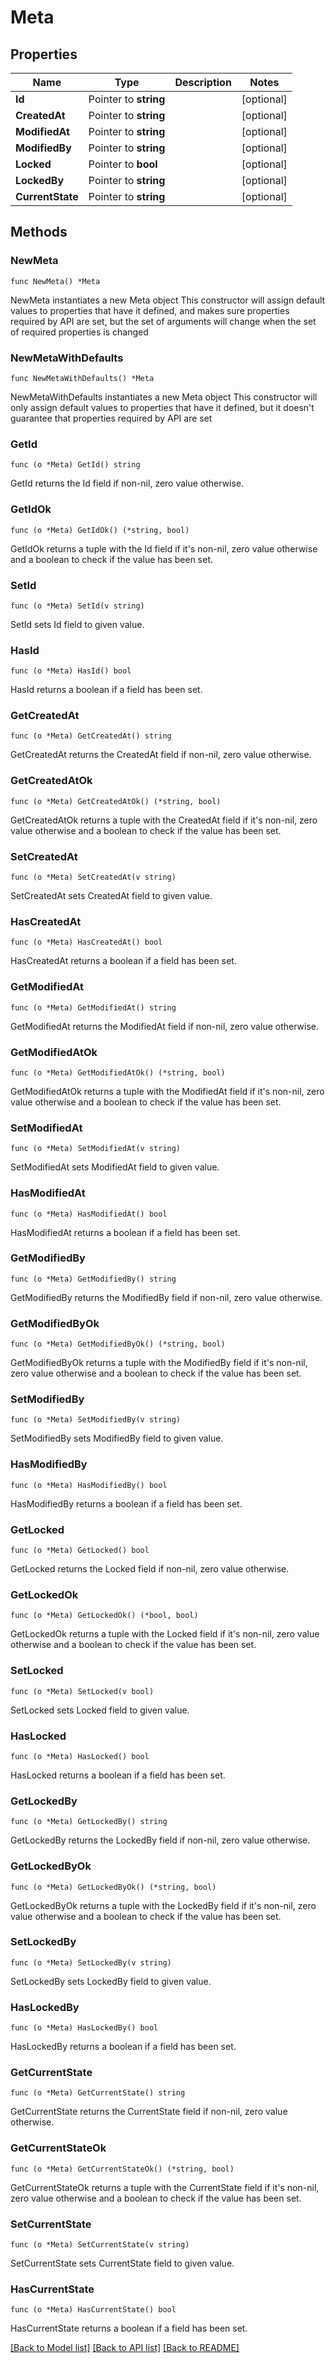 # Meta

## Properties

Name | Type | Description | Notes
------------ | ------------- | ------------- | -------------
**Id** | Pointer to **string** |  | [optional] 
**CreatedAt** | Pointer to **string** |  | [optional] 
**ModifiedAt** | Pointer to **string** |  | [optional] 
**ModifiedBy** | Pointer to **string** |  | [optional] 
**Locked** | Pointer to **bool** |  | [optional] 
**LockedBy** | Pointer to **string** |  | [optional] 
**CurrentState** | Pointer to **string** |  | [optional] 

## Methods

### NewMeta

`func NewMeta() *Meta`

NewMeta instantiates a new Meta object
This constructor will assign default values to properties that have it defined,
and makes sure properties required by API are set, but the set of arguments
will change when the set of required properties is changed

### NewMetaWithDefaults

`func NewMetaWithDefaults() *Meta`

NewMetaWithDefaults instantiates a new Meta object
This constructor will only assign default values to properties that have it defined,
but it doesn't guarantee that properties required by API are set

### GetId

`func (o *Meta) GetId() string`

GetId returns the Id field if non-nil, zero value otherwise.

### GetIdOk

`func (o *Meta) GetIdOk() (*string, bool)`

GetIdOk returns a tuple with the Id field if it's non-nil, zero value otherwise
and a boolean to check if the value has been set.

### SetId

`func (o *Meta) SetId(v string)`

SetId sets Id field to given value.

### HasId

`func (o *Meta) HasId() bool`

HasId returns a boolean if a field has been set.

### GetCreatedAt

`func (o *Meta) GetCreatedAt() string`

GetCreatedAt returns the CreatedAt field if non-nil, zero value otherwise.

### GetCreatedAtOk

`func (o *Meta) GetCreatedAtOk() (*string, bool)`

GetCreatedAtOk returns a tuple with the CreatedAt field if it's non-nil, zero value otherwise
and a boolean to check if the value has been set.

### SetCreatedAt

`func (o *Meta) SetCreatedAt(v string)`

SetCreatedAt sets CreatedAt field to given value.

### HasCreatedAt

`func (o *Meta) HasCreatedAt() bool`

HasCreatedAt returns a boolean if a field has been set.

### GetModifiedAt

`func (o *Meta) GetModifiedAt() string`

GetModifiedAt returns the ModifiedAt field if non-nil, zero value otherwise.

### GetModifiedAtOk

`func (o *Meta) GetModifiedAtOk() (*string, bool)`

GetModifiedAtOk returns a tuple with the ModifiedAt field if it's non-nil, zero value otherwise
and a boolean to check if the value has been set.

### SetModifiedAt

`func (o *Meta) SetModifiedAt(v string)`

SetModifiedAt sets ModifiedAt field to given value.

### HasModifiedAt

`func (o *Meta) HasModifiedAt() bool`

HasModifiedAt returns a boolean if a field has been set.

### GetModifiedBy

`func (o *Meta) GetModifiedBy() string`

GetModifiedBy returns the ModifiedBy field if non-nil, zero value otherwise.

### GetModifiedByOk

`func (o *Meta) GetModifiedByOk() (*string, bool)`

GetModifiedByOk returns a tuple with the ModifiedBy field if it's non-nil, zero value otherwise
and a boolean to check if the value has been set.

### SetModifiedBy

`func (o *Meta) SetModifiedBy(v string)`

SetModifiedBy sets ModifiedBy field to given value.

### HasModifiedBy

`func (o *Meta) HasModifiedBy() bool`

HasModifiedBy returns a boolean if a field has been set.

### GetLocked

`func (o *Meta) GetLocked() bool`

GetLocked returns the Locked field if non-nil, zero value otherwise.

### GetLockedOk

`func (o *Meta) GetLockedOk() (*bool, bool)`

GetLockedOk returns a tuple with the Locked field if it's non-nil, zero value otherwise
and a boolean to check if the value has been set.

### SetLocked

`func (o *Meta) SetLocked(v bool)`

SetLocked sets Locked field to given value.

### HasLocked

`func (o *Meta) HasLocked() bool`

HasLocked returns a boolean if a field has been set.

### GetLockedBy

`func (o *Meta) GetLockedBy() string`

GetLockedBy returns the LockedBy field if non-nil, zero value otherwise.

### GetLockedByOk

`func (o *Meta) GetLockedByOk() (*string, bool)`

GetLockedByOk returns a tuple with the LockedBy field if it's non-nil, zero value otherwise
and a boolean to check if the value has been set.

### SetLockedBy

`func (o *Meta) SetLockedBy(v string)`

SetLockedBy sets LockedBy field to given value.

### HasLockedBy

`func (o *Meta) HasLockedBy() bool`

HasLockedBy returns a boolean if a field has been set.

### GetCurrentState

`func (o *Meta) GetCurrentState() string`

GetCurrentState returns the CurrentState field if non-nil, zero value otherwise.

### GetCurrentStateOk

`func (o *Meta) GetCurrentStateOk() (*string, bool)`

GetCurrentStateOk returns a tuple with the CurrentState field if it's non-nil, zero value otherwise
and a boolean to check if the value has been set.

### SetCurrentState

`func (o *Meta) SetCurrentState(v string)`

SetCurrentState sets CurrentState field to given value.

### HasCurrentState

`func (o *Meta) HasCurrentState() bool`

HasCurrentState returns a boolean if a field has been set.


[[Back to Model list]](../README.md#documentation-for-models) [[Back to API list]](../README.md#documentation-for-api-endpoints) [[Back to README]](../README.md)


